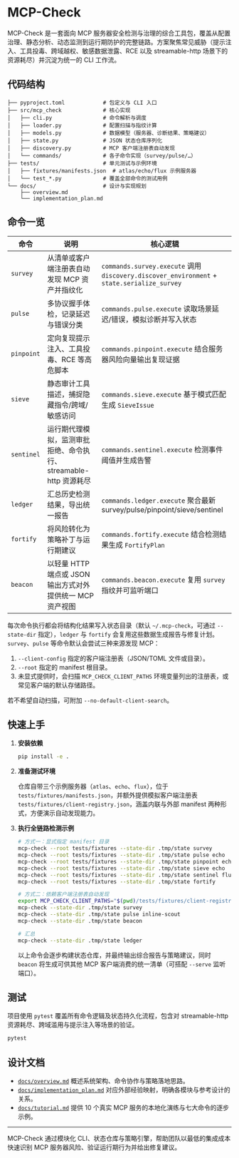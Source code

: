 # MCP-Check

MCP-Check 是一套面向 MCP 服务器安全检测与治理的综合工具包，覆盖从配置治理、静态分析、动态监测到运行期防护的完整链路。方案聚焦常见威胁（提示注入、工具投毒、跨域越权、敏感数据泄露、RCE 以及 streamable-http 场景下的资源耗尽）并沉淀为统一的 CLI 工作流。

## 代码结构

```
├── pyproject.toml            # 包定义与 CLI 入口
├── src/mcp_check             # 核心实现
│   ├── cli.py                # 命令解析与调度
│   ├── loader.py             # 配置扫描与指纹计算
│   ├── models.py             # 数据模型（服务器、诊断结果、策略建议）
│   ├── state.py              # JSON 状态仓库序列化
│   ├── discovery.py          # MCP 客户端注册表自动发现
│   └── commands/             # 各子命令实现（survey/pulse/…）
├── tests/                    # 单元测试与示例环境
│   ├── fixtures/manifests.json  # atlas/echo/flux 示例服务器
│   └── test_*.py             # 覆盖全部命令的测试用例
└── docs/                     # 设计与实现规划
    ├── overview.md
    └── implementation_plan.md
```

## 命令一览

| 命令 | 说明 | 核心逻辑 |
| --- | --- | --- |
| `survey` | 从清单或客户端注册表自动发现 MCP 资产并指纹化 | `commands.survey.execute` 调用 `discovery.discover_environment` + `state.serialize_survey` |
| `pulse` | 多协议握手体检，记录延迟与错误分类 | `commands.pulse.execute` 读取场景延迟/错误，模拟诊断并写入状态 |
| `pinpoint` | 定向复现提示注入、工具投毒、RCE 等高危脚本 | `commands.pinpoint.execute` 结合服务器风险向量输出复现证据 |
| `sieve` | 静态审计工具描述，捕捉隐藏指令/跨域/敏感访问 | `commands.sieve.execute` 基于模式匹配生成 `SieveIssue` |
| `sentinel` | 运行期代理模拟，监测审批拒绝、命令执行、streamable-http 资源耗尽 | `commands.sentinel.execute` 检测事件阈值并生成告警 |
| `ledger` | 汇总历史检测结果，导出统一报告 | `commands.ledger.execute` 聚合最新 survey/pulse/pinpoint/sieve/sentinel |
| `fortify` | 将风险转化为策略补丁与运行期建议 | `commands.fortify.execute` 结合检测结果生成 `FortifyPlan` |
| `beacon` | 以轻量 HTTP 端点或 JSON 输出方式对外提供统一 MCP 资产视图 | `commands.beacon.execute` 复用 `survey` 指纹并可监听端口 |

每次命令执行都会将结构化结果写入状态目录（默认 `~/.mcp-check`，可通过 `--state-dir` 指定），`ledger` 与 `fortify` 会复用这些数据生成报告与修复计划。`survey`、`pulse` 等命令默认会尝试三种来源发现 MCP：

1. `--client-config` 指定的客户端注册表（JSON/TOML 文件或目录）。
2. `--root` 指定的 manifest 根目录。
3. 未显式提供时，会扫描 `MCP_CHECK_CLIENT_PATHS` 环境变量列出的注册表，或常见客户端的默认存储路径。

若不希望自动扫描，可附加 `--no-default-client-search`。

## 快速上手

1. **安装依赖**

   ```bash
   pip install -e .
   ```

2. **准备测试环境**

   仓库自带三个示例服务器（`atlas`、`echo`、`flux`），位于 `tests/fixtures/manifests.json`，并额外提供模拟客户端注册表 `tests/fixtures/client-registry.json`，涵盖内联与外部 manifest 两种形式，方便演示自动发现能力。

3. **执行全链路检测示例**

   ```bash
   # 方式一：显式指定 manifest 目录
   mcp-check --root tests/fixtures --state-dir .tmp/state survey
   mcp-check --root tests/fixtures --state-dir .tmp/state pulse echo
   mcp-check --root tests/fixtures --state-dir .tmp/state pinpoint echo
   mcp-check --root tests/fixtures --state-dir .tmp/state sieve echo
   mcp-check --root tests/fixtures --state-dir .tmp/state sentinel flux
   mcp-check --root tests/fixtures --state-dir .tmp/state fortify

   # 方式二：依赖客户端注册表自动发现
   export MCP_CHECK_CLIENT_PATHS="$(pwd)/tests/fixtures/client-registry.json"
   mcp-check --state-dir .tmp/state survey
   mcp-check --state-dir .tmp/state pulse inline-scout
   mcp-check --state-dir .tmp/state beacon

   # 汇总
   mcp-check --state-dir .tmp/state ledger
   ```

   以上命令会逐步构建状态仓库，并最终输出综合报告与策略建议，同时 `beacon` 将生成可供其他 MCP 客户端消费的统一清单（可搭配 `--serve` 监听端口）。

## 测试

项目使用 `pytest` 覆盖所有命令逻辑及状态持久化流程，包含对 streamable-http 资源耗尽、跨域滥用与提示注入等场景的验证。

```bash
pytest
```

## 设计文档

- [`docs/overview.md`](docs/overview.md) 概述系统架构、命令协作与策略落地思路。
- [`docs/implementation_plan.md`](docs/implementation_plan.md) 对应外部经验映射，明确各模块与参考设计的关系。
- [`docs/tutorial.md`](docs/tutorial.md) 提供 10 个真实 MCP 服务的本地化演练与七大命令的逐步示例。

---

MCP-Check 通过模块化 CLI、状态仓库与策略引擎，帮助团队以最低的集成成本快速识别 MCP 服务器风险、验证运行期行为并给出修复建议。
